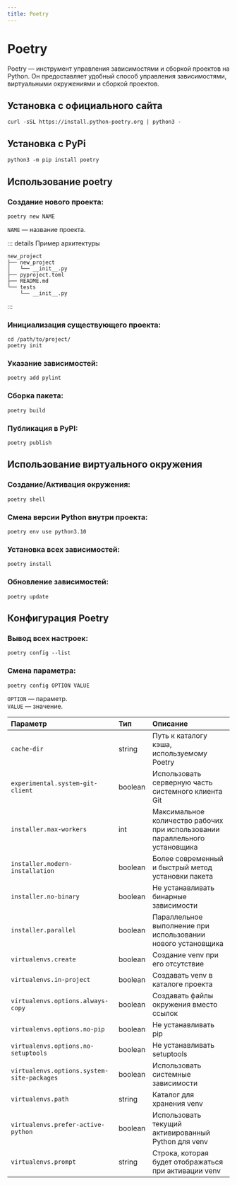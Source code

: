 ```yaml
---
title: Poetry
---
```


# Poetry

Poetry — инструмент управления зависимостями и сборкой проектов на Python. Он предоставляет удобный способ управления зависимостями, виртуальными окружениями и сборкой проектов.

## Установка с официального сайта

```shell
curl -sSL https://install.python-poetry.org | python3 -
```

## Установка с PyPi

```shell
python3 -m pip install poetry
```

## Использование poetry

### Создание нового проекта:

```shell
poetry new NAME
```

`NAME` — название проекта.

::: details Пример архитектуры

```shell
new_project
├── new_project
│   └── __init__.py
├── pyproject.toml
├── README.md
└── tests
    └── __init__.py
```

:::

### Инициализация существующего проекта:

```shell
cd /path/to/project/
poetry init
```

### Указание зависимостей:

```shell
poetry add pylint
```

### Сборка пакета:

```shell
poetry build
```

### Публикация в PyPI:

```shell
poetry publish
```

## Использование виртуального окружения

### Создание/Активация окружения:

```shell
poetry shell
```

### Смена версии Python внутри проекта:

```shell
poetry env use python3.10
```

### Установка всех зависимостей:

```shell
poetry install
```

### Обновление зависимостей:

```shell
poetry update
```

## Конфигурация Poetry

### Вывод всех настроек:

```shell
poetry config --list
```

### Смена параметра:

```shell
poetry config OPTION VALUE
```

`OPTION` — параметр. \
`VALUE` — значение.

| Параметр                                   | Тип     | Описание                                                                    |
| :----------------------------------------- | :------ | :-------------------------------------------------------------------------- |
| `cache-dir`                                | string  | Путь к каталогу кэша, используемому Poetry                                  |
| `experimental.system-git-client`           | boolean | Использовать серверную часть системного клиента Git                         |
| `installer.max-workers`                    | int     | Максимальное количество рабочих при использовании параллельного установщика |
| `installer.modern-installation`            | boolean | Более современный и быстрый метод установки пакета                          |
| `installer.no-binary`                      | boolean | Не устанавливать бинарные зависимости                                       |
| `installer.parallel`                       | boolean | Параллельное выполнение при использовании нового установщика                |
| `virtualenvs.create`                       | boolean | Создание venv при его отсутствие                                            |
| `virtualenvs.in-project`                   | boolean | Создавать venv в каталоге проекта                                           |
| `virtualenvs.options.always-copy`          | boolean | Создавать файлы окружения вместо ссылок                                     |
| `virtualenvs.options.no-pip`               | boolean | Не устанавливать pip                                                        |
| `virtualenvs.options.no-setuptools`        | boolean | Не устанавливать setuptools                                                 |
| `virtualenvs.options.system-site-packages` | boolean | Использовать системные зависимости                                          |
| `virtualenvs.path`                         | string  | Каталог для хранения venv                                                   |
| `virtualenvs.prefer-active-python`         | boolean | Использовать текущий активированный Python для venv                         |
| `virtualenvs.prompt`                       | string  | Строка, которая будет отображаться при активации venv                       |
